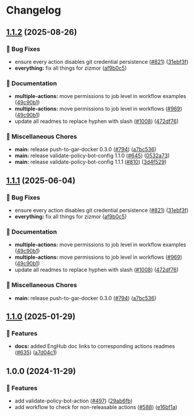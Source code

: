 # Changelog

## [1.1.2](https://github.com/dimitarvdimitrov/shared-workflows/compare/validate-policy-bot-config/v1.1.1...validate-policy-bot-config/v1.1.2) (2025-08-26)


### 🐛 Bug Fixes

* ensure every action disables git credential persistence ([#821](https://github.com/dimitarvdimitrov/shared-workflows/issues/821)) ([31ebf3f](https://github.com/dimitarvdimitrov/shared-workflows/commit/31ebf3f8e5d0f8709e6ec4ef73b39dd2bd08f959))
* **everything:** fix all things for zizmor ([af9b0c5](https://github.com/dimitarvdimitrov/shared-workflows/commit/af9b0c52635d39023136fb9312a354f91d9b2bfd))


### 📝 Documentation

* **multiple-actions:** move permissions to job level in workflow examples ([49c90b1](https://github.com/dimitarvdimitrov/shared-workflows/commit/49c90b10fcbce463983bed45932cf468b8bd06ce))
* **multiple-actions:** move permissions to job level in workflows ([#969](https://github.com/dimitarvdimitrov/shared-workflows/issues/969)) ([49c90b1](https://github.com/dimitarvdimitrov/shared-workflows/commit/49c90b10fcbce463983bed45932cf468b8bd06ce))
* update all readmes to replace hyphen with slash ([#1008](https://github.com/dimitarvdimitrov/shared-workflows/issues/1008)) ([472df76](https://github.com/dimitarvdimitrov/shared-workflows/commit/472df76fb1cbb92a17fb9e055bdf0d1399109ee3))


### 🔧 Miscellaneous Chores

* **main:** release push-to-gar-docker 0.3.0 ([#794](https://github.com/dimitarvdimitrov/shared-workflows/issues/794)) ([a7bc536](https://github.com/dimitarvdimitrov/shared-workflows/commit/a7bc5367c4a91c389526d58839d8f6224dba4dcc))
* **main:** release validate-policy-bot-config 1.1.0 ([#645](https://github.com/dimitarvdimitrov/shared-workflows/issues/645)) ([0532a73](https://github.com/dimitarvdimitrov/shared-workflows/commit/0532a73863dc08e0a6206e97be6ad0b53d28ce87))
* **main:** release validate-policy-bot-config 1.1.1 ([#810](https://github.com/dimitarvdimitrov/shared-workflows/issues/810)) ([3d4f529](https://github.com/dimitarvdimitrov/shared-workflows/commit/3d4f529045bc3a13ef3df668b32120b855f6dbcb))

## [1.1.1](https://github.com/grafana/shared-workflows/compare/validate-policy-bot-config-v1.1.0...validate-policy-bot-config/v1.1.1) (2025-06-04)


### 🐛 Bug Fixes

* ensure every action disables git credential persistence ([#821](https://github.com/grafana/shared-workflows/issues/821)) ([31ebf3f](https://github.com/grafana/shared-workflows/commit/31ebf3f8e5d0f8709e6ec4ef73b39dd2bd08f959))
* **everything:** fix all things for zizmor ([af9b0c5](https://github.com/grafana/shared-workflows/commit/af9b0c52635d39023136fb9312a354f91d9b2bfd))


### 📝 Documentation

* **multiple-actions:** move permissions to job level in workflow examples ([49c90b1](https://github.com/grafana/shared-workflows/commit/49c90b10fcbce463983bed45932cf468b8bd06ce))
* **multiple-actions:** move permissions to job level in workflows ([#969](https://github.com/grafana/shared-workflows/issues/969)) ([49c90b1](https://github.com/grafana/shared-workflows/commit/49c90b10fcbce463983bed45932cf468b8bd06ce))
* update all readmes to replace hyphen with slash ([#1008](https://github.com/grafana/shared-workflows/issues/1008)) ([472df76](https://github.com/grafana/shared-workflows/commit/472df76fb1cbb92a17fb9e055bdf0d1399109ee3))


### 🔧 Miscellaneous Chores

* **main:** release push-to-gar-docker 0.3.0 ([#794](https://github.com/grafana/shared-workflows/issues/794)) ([a7bc536](https://github.com/grafana/shared-workflows/commit/a7bc5367c4a91c389526d58839d8f6224dba4dcc))

## [1.1.0](https://github.com/grafana/shared-workflows/compare/validate-policy-bot-config-v1.0.0...validate-policy-bot-config-v1.1.0) (2025-01-29)


### 🎉 Features

* **docs:** added EngHub doc links to corresponding actions readmes ([#635](https://github.com/grafana/shared-workflows/issues/635)) ([a7d04c1](https://github.com/grafana/shared-workflows/commit/a7d04c1e98496dbf07f8e44602933af07ba62f9f))

## 1.0.0 (2024-11-29)


### 🎉 Features

* add validate-policy-bot-action ([#497](https://github.com/grafana/shared-workflows/issues/497)) ([29ab6fb](https://github.com/grafana/shared-workflows/commit/29ab6fb539bd10865fb0d06a8f21113d48ee2668))
* add workflow to check for non-releasable actions ([#588](https://github.com/grafana/shared-workflows/issues/588)) ([e16bf1a](https://github.com/grafana/shared-workflows/commit/e16bf1ac180d7b6c9c13a6e556b24e0f7dc0d57c))

